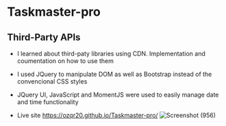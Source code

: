 # Taskmaster-pro

## Third-Party APIs

* I learned about third-paty libraries using CDN. Implementation and coumentation on how to use them
* I used JQuery to manipulate DOM as well as Bootstrap instead of the convencional CSS styles
* JQuery UI, JavaScript and MomentJS were used to easily manage date and time functionality 

* Live site https://ozqr20.github.io/Taskmaster-pro/
![Screenshot (956)](https://user-images.githubusercontent.com/53874145/178153500-b4d418ce-ebda-42ff-80fe-07a6c319d3ac.png)
